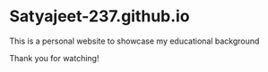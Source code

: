 # Satyajeet-237.github.io

This is a personal website to showcase my educational background

Thank you for watching!
